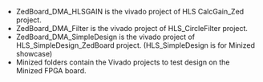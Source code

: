 * ZedBoard_DMA_HLSGAIN is the vivado project of HLS CalcGain_Zed project.
* ZedBoard_DMA_Filter is the vivado project of HLS_CircleFilter project.
* ZedBoard_DMA_SimpleDesign is the vivado project of HLS_SimpleDesign_ZedBoard project. (HLS_SimpleDesign is for Minized showcase)
* Minized folders contain the Vivado projects to test design on the Minized FPGA board.
